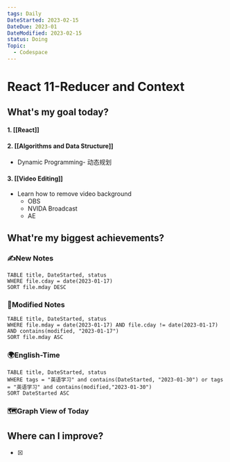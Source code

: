 ```yaml
---
tags: Daily
DateStarted: 2023-02-15
DateDue: 2023-01
DateModified: 2023-02-15
status: Doing
Topic:
  - Codespace
---
```


# React 11-Reducer and Context

## What's my goal today?

#### 1. [[React]]

#### 2. [[Algorithms and Data Structure]]

- Dynamic Programming- 动态规划

#### 3. [[Video Editing]]

- Learn how to remove video background
  - OBS
  - NVIDA Broadcast
  - AE

## What're my biggest achievements?

### ✍️New Notes

```dataview
TABLE title, DateStarted, status
WHERE file.cday = date(2023-01-17)
SORT file.mday DESC
```

### 📝Modified Notes

```dataview
TABLE title, DateStarted, status
WHERE file.mday = date(2023-01-17) AND file.cday != date(2023-01-17) AND contains(modified, "2023-01-17")
SORT file.mday ASC
```

### 🌍English-Time

```dataview
TABLE title, DateStarted, status
WHERE tags = "英语学习" and contains(DateStarted, "2023-01-30") or tags = "英语学习" and contains(modified,"2023-01-30")
SORT DateStarted ASC
```

### 🗺️Graph View of Today

## Where can I improve?

- [x]

